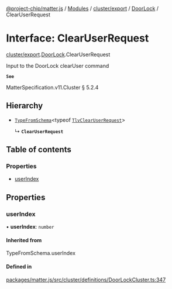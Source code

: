 [@project-chip/matter.js](../README.md) / [Modules](../modules.md) / [cluster/export](../modules/cluster_export.md) / [DoorLock](../modules/cluster_export.DoorLock.md) / ClearUserRequest

# Interface: ClearUserRequest

[cluster/export](../modules/cluster_export.md).[DoorLock](../modules/cluster_export.DoorLock.md).ClearUserRequest

Input to the DoorLock clearUser command

**`See`**

MatterSpecification.v11.Cluster § 5.2.4

## Hierarchy

- [`TypeFromSchema`](../modules/tlv_export.md#typefromschema)\<typeof [`TlvClearUserRequest`](../modules/cluster_export.DoorLock.md#tlvclearuserrequest)\>

  ↳ **`ClearUserRequest`**

## Table of contents

### Properties

- [userIndex](cluster_export.DoorLock.ClearUserRequest.md#userindex)

## Properties

### userIndex

• **userIndex**: `number`

#### Inherited from

TypeFromSchema.userIndex

#### Defined in

[packages/matter.js/src/cluster/definitions/DoorLockCluster.ts:347](https://github.com/project-chip/matter.js/blob/6d3b6a5d957d88a9231d6ecab4bb41f8133112be/packages/matter.js/src/cluster/definitions/DoorLockCluster.ts#L347)
